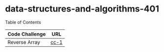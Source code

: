# data-structures-and-algorithms-401


Table of Contents 

|Code Challenge | URL|
|---------------|----|
|Reverse Array  |[cc-1](cc-01/read01.md)|